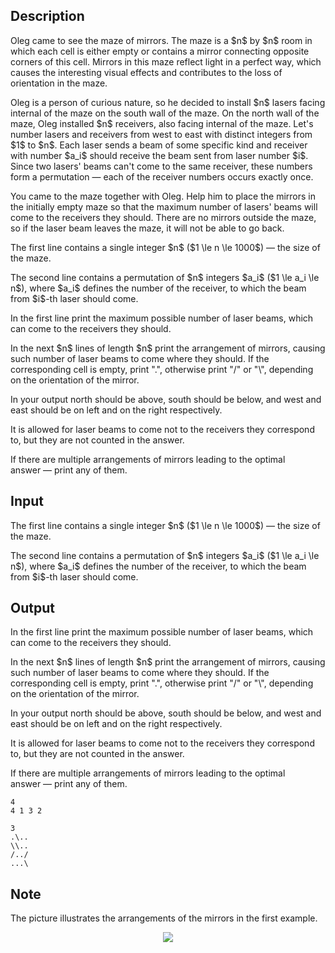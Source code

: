 ## Description

<div><p>Oleg came to see the maze of mirrors. The maze is a $n$ by $n$ room in which each cell is either empty or contains a mirror connecting opposite corners of this cell. Mirrors in this maze reflect light in a perfect way, which causes the interesting visual effects and contributes to the loss of orientation in the maze.</p><p>Oleg is a person of curious nature, so he decided to install $n$ lasers facing internal of the maze on the south wall of the maze. On the north wall of the maze, Oleg installed $n$ receivers, also facing internal of the maze. Let's number lasers and receivers from west to east with distinct integers from $1$ to $n$. Each laser sends a beam of some specific kind and receiver with number $a_i$ should receive the beam sent from laser number $i$. Since two lasers' beams can't come to the same receiver, these numbers form a <span class="tex-font-style-it">permutation</span>&nbsp;— each of the receiver numbers occurs exactly once.</p><p>You came to the maze together with Oleg. Help him to place the mirrors in the initially empty maze so that the maximum number of lasers' beams will come to the receivers they should. There are no mirrors outside the maze, so if the laser beam leaves the maze, it will not be able to go back.</p></div><div class="input-specification"><p>The first line contains a single integer $n$ ($1 \le n \le 1000$)&nbsp;— the size of the maze.</p><p>The second line contains a permutation of $n$ integers $a_i$ ($1 \le a_i \le n$), where $a_i$ defines the number of the receiver, to which the beam from $i$-th laser should come.</p></div><div class="output-specification"><p>In the first line print the maximum possible number of laser beams, which can come to the receivers they should.</p><p>In the next $n$ lines of length $n$ print the arrangement of mirrors, causing such number of laser beams to come where they should. If the corresponding cell is empty, print "<span class="tex-font-style-tt">.</span>", otherwise print "<span class="tex-font-style-tt">/</span>" or "<span class="tex-font-style-tt">\</span>", depending on the orientation of the mirror.</p><p>In your output north should be above, south should be below, and west and east should be on left and on the right respectively.</p><p>It is allowed for laser beams to come not to the receivers they correspond to, but they are not counted in the answer.</p><p>If there are multiple arrangements of mirrors leading to the optimal answer&nbsp;— print any of them.</p></div>

## Input

<p>The first line contains a single integer $n$ ($1 \le n \le 1000$)&nbsp;— the size of the maze.</p><p>The second line contains a permutation of $n$ integers $a_i$ ($1 \le a_i \le n$), where $a_i$ defines the number of the receiver, to which the beam from $i$-th laser should come.</p>

## Output

<p>In the first line print the maximum possible number of laser beams, which can come to the receivers they should.</p><p>In the next $n$ lines of length $n$ print the arrangement of mirrors, causing such number of laser beams to come where they should. If the corresponding cell is empty, print "<span class="tex-font-style-tt">.</span>", otherwise print "<span class="tex-font-style-tt">/</span>" or "<span class="tex-font-style-tt">\</span>", depending on the orientation of the mirror.</p><p>In your output north should be above, south should be below, and west and east should be on left and on the right respectively.</p><p>It is allowed for laser beams to come not to the receivers they correspond to, but they are not counted in the answer.</p><p>If there are multiple arrangements of mirrors leading to the optimal answer&nbsp;— print any of them.</p>





```input1
4
4 1 3 2

```




```output1
3
.\..
\\..
/../
...\

```



## Note

<p>The picture illustrates the arrangements of the mirrors in the first example.</p><center> <img class="tex-graphics" src="file://1cWNSK9s.png" style="max-width: 100.0%;max-height: 100.0%;"> </center>
